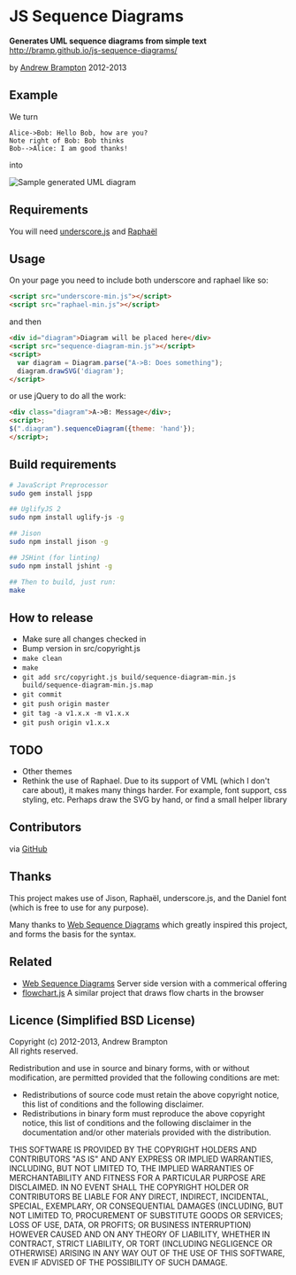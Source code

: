 JS Sequence Diagrams
=============================================
**Generates UML sequence diagrams from simple text**  
<http://bramp.github.io/js-sequence-diagrams/>

by [Andrew Brampton](http://bramp.net) 2012-2013


Example
-------
We turn

    Alice->Bob: Hello Bob, how are you?
    Note right of Bob: Bob thinks
    Bob-->Alice: I am good thanks!

into

![Sample generated UML diagram](http://bramp.github.io/js-sequence-diagrams/images/sample.svg)

Requirements
------------
You will need [underscore.js](http://underscorejs.org/) and [Raphaël](http://raphaeljs.com/)

Usage
-----

On your page you need to include both underscore and raphael like so:

```html
<script src="underscore-min.js"></script>
<script src="raphael-min.js"></script>
```

and then

```html
<div id="diagram">Diagram will be placed here</div>
<script src="sequence-diagram-min.js"></script>
<script> 
  var diagram = Diagram.parse("A->B: Does something");
  diagram.drawSVG('diagram');
</script>
```

or use jQuery to do all the work:
```html
<div class="diagram">A->B: Message</div>;
<script>;
$(".diagram").sequenceDiagram({theme: 'hand'});
</script>;
```

Build requirements
------------------
```bash
# JavaScript Preprocessor 
sudo gem install jspp

## UglifyJS 2
sudo npm install uglify-js -g

## Jison
sudo npm install jison -g

## JSHint (for linting)
sudo npm install jshint -g

## Then to build, just run:
make
```

How to release
--------------
* Make sure all changes checked in
* Bump version in src/copyright.js
* ``make clean``
* ``make``
* ``git add src/copyright.js build/sequence-diagram-min.js build/sequence-diagram-min.js.map``
* ``git commit``
* ``git push origin master``
* ``git tag -a v1.x.x -m v1.x.x``
* ``git push origin v1.x.x``

TODO
----
* Other themes
* Rethink the use of Raphael. Due to its support of VML (which I don't care about), it makes many things harder. For example, font support, css styling, etc. Perhaps draw the SVG by hand, or find a small helper
library

Contributors
------------

via [GitHub](https://github.com/bramp/js-sequence-diagrams/graphs/contributors)

Thanks
------
This project makes use of Jison, Raphaël, underscore.js, and the Daniel font (which is free to use for any purpose).

Many thanks to [Web Sequence Diagrams](http://www.websequencediagrams.com/) which greatly inspired this project, and forms the basis for the syntax.

Related
-------

* [Web Sequence Diagrams](http://www.websequencediagrams.com/) Server side version with a commerical offering
* [flowchart.js](http://adrai.github.io/flowchart.js/) A similar project that draws flow charts in the browser

Licence (Simplified BSD License)
-------

Copyright (c) 2012-2013, Andrew Brampton  
All rights reserved.

Redistribution and use in source and binary forms, with or without modification, are permitted provided that the following conditions are met:

- Redistributions of source code must retain the above copyright notice, this list of conditions and the following disclaimer.
- Redistributions in binary form must reproduce the above copyright notice, this list of conditions and the following disclaimer in the documentation and/or other materials provided with the distribution.

THIS SOFTWARE IS PROVIDED BY THE COPYRIGHT HOLDERS AND CONTRIBUTORS "AS IS" AND ANY EXPRESS OR IMPLIED WARRANTIES, INCLUDING, BUT NOT LIMITED TO, THE IMPLIED WARRANTIES OF MERCHANTABILITY AND FITNESS FOR A PARTICULAR PURPOSE ARE DISCLAIMED. IN NO EVENT SHALL THE COPYRIGHT HOLDER OR CONTRIBUTORS BE LIABLE FOR ANY DIRECT, INDIRECT, INCIDENTAL, SPECIAL, EXEMPLARY, OR CONSEQUENTIAL DAMAGES (INCLUDING, BUT NOT LIMITED TO, PROCUREMENT OF SUBSTITUTE GOODS OR SERVICES; LOSS OF USE, DATA, OR PROFITS; OR BUSINESS INTERRUPTION) HOWEVER CAUSED AND ON ANY THEORY OF LIABILITY, WHETHER IN CONTRACT, STRICT LIABILITY, OR TORT (INCLUDING NEGLIGENCE OR OTHERWISE) ARISING IN ANY WAY OUT OF THE USE OF THIS SOFTWARE, EVEN IF ADVISED OF THE POSSIBILITY OF SUCH DAMAGE.
